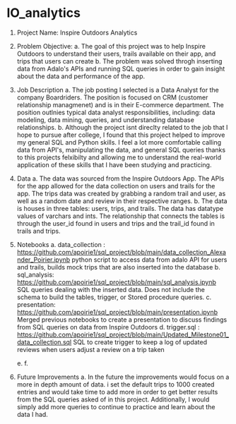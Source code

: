 # IO_analytics
1. Project Name: Inspire Outdoors Analytics

2. Problem Objective:
    a. The goal of this project was to help Inspire Outdoors to understand their users, trails available on their app, and trips that users can create
    b. The problem was solved throgh inserting data from Adalo's APIs and running SQL queries in order to gain insight about the data and performance of the app.

3. Job Description
    a. The job posting I selected is a Data Analyst for the company Boardriders. The position is focused on CRM (customer relationship managmenet) and is in their E-commerce department. The position outlnies typical data analyst responsibilities, including: data modeling, data mining, queries, and understanding database relationships.
    b. Although the project isnt direclty related to the job that I hope to pursue after college, I found that this project helped to improve my general SQL and Python skills. I feel a lot more comfortable calling data from API's, manipulating the data, and general SQL queries thanks to this projects felxibilty and allowing me to understand the real-world application of these skills that I have been studying and practicing.

4. Data
    a. The data was sourced from the Inspire Outdoors App. The APIs for the app allowed for the data collection on users and trails for the app. The trips data was created by grabbing a random trail and user, as well as a random date and review in their respective ranges.
    b. The data is houses in three tables: users, trips, and trails. The data has datatype values of varchars and ints. The relationship that connects the tables is through the user_id found in users and trips and the trail_id found in trails and trips.

5. Notebooks
    a. data_collection : https://github.com/apoirie1/sql_project/blob/main/data_collection_Alexander_Poirier.ipynb 
        python script to access data from adalo API for users and trails, builds mock trips that are also inserted into the database
    b. sql_analysis: https://github.com/apoirie1/sql_project/blob/main/sql_analysis.ipynb
        SQL queries dealing with the inserted data. Does not include the schema to build the tables, trigger, or Stored procedure queries.
    c. presentation: https://github.com/apoirie1/sql_project/blob/main/presentation.ipynb
        Merged previous notebooks to create a presentation to discuss findings from SQL queries on data from Inspire Outdoors
    d. trigger.sql : https://github.com/apoirie1/sql_project/blob/main/Updated_Milestone01_data_collection.sql
        SQL to create trigger to keep a log of updated reviews when users adjust a review on a trip taken
    
   e.
    f.
    

6. Future Improvements
    a. In the future the improvements would focus on a more in depth amount of data. i set the default trips to 1000 created entries and would take time to add more in order to get better results from the SQL queries asked of in this project. Additionally, I would simply add more queries to continue to practice and learn about the data I had. 
